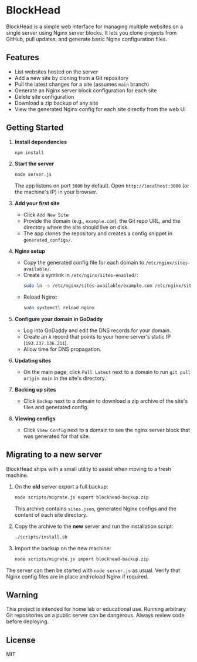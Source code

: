 # BlockHead

BlockHead is a simple web interface for managing multiple websites on a single server using Nginx server blocks. It lets you clone projects from GitHub, pull updates, and generate basic Nginx configuration files.

## Features

- List websites hosted on the server
- Add a new site by cloning from a Git repository
- Pull the latest changes for a site (assumes `main` branch)
- Generate an Nginx server block configuration for each site
- Delete site configuration
- Download a zip backup of any site
- View the generated Nginx config for each site directly from the web UI

## Getting Started

1. **Install dependencies**
   ```bash
   npm install
   ```
2. **Start the server**
   ```bash
   node server.js
   ```
   The app listens on port `3000` by default. Open `http://localhost:3000` (or the machine's IP) in your browser.

3. **Add your first site**
   - Click `Add New Site`
   - Provide the domain (e.g., `example.com`), the Git repo URL, and the directory where the site should live on disk.
   - The app clones the repository and creates a config snippet in `generated_configs/`.

4. **Nginx setup**
   - Copy the generated config file for each domain to `/etc/nginx/sites-available/`.
   - Create a symlink in `/etc/nginx/sites-enabled/`:
     ```bash
     sudo ln -s /etc/nginx/sites-available/example.com /etc/nginx/sites-enabled/
     ```
   - Reload Nginx:
     ```bash
     sudo systemctl reload nginx
     ```

5. **Configure your domain in GoDaddy**
   - Log into GoDaddy and edit the DNS records for your domain.
   - Create an `A` record that points to your home server's static IP (`193.237.136.211`).
   - Allow time for DNS propagation.

6. **Updating sites**
   - On the main page, click `Pull Latest` next to a domain to run `git pull origin main` in the site's directory.

7. **Backing up sites**
   - Click `Backup` next to a domain to download a zip archive of the site's files and generated config.

8. **Viewing configs**
   - Click `View Config` next to a domain to see the nginx server block that was generated for that site.

## Migrating to a new server

BlockHead ships with a small utility to assist when moving to a fresh machine.

1. On the **old** server export a full backup:

   ```bash
   node scripts/migrate.js export blockhead-backup.zip
   ```

   This archive contains `sites.json`, generated Nginx configs and the content
   of each site directory.

2. Copy the archive to the **new** server and run the installation script:

   ```bash
   ./scripts/install.sh
   ```

3. Import the backup on the new machine:

   ```bash
   node scripts/migrate.js import blockhead-backup.zip
   ```

The server can then be started with `node server.js` as usual. Verify that Nginx
config files are in place and reload Nginx if required.

## Warning

This project is intended for home lab or educational use. Running arbitrary Git repositories on a public server can be dangerous. Always review code before deploying.

## License

MIT
